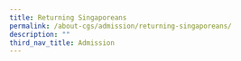 ```yaml
---
title: Returning Singaporeans
permalink: /about-cgs/admission/returning-singaporeans/
description: ""
third_nav_title: Admission
---
```

